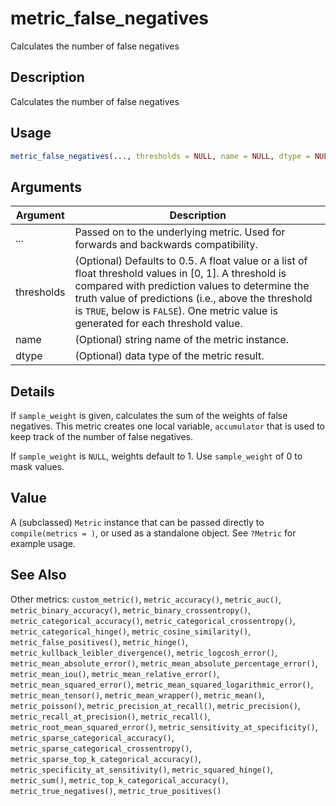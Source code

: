 # metric_false_negatives


Calculates the number of false negatives




## Description

Calculates the number of false negatives





## Usage
```r
metric_false_negatives(..., thresholds = NULL, name = NULL, dtype = NULL)
```




## Arguments


Argument      |Description
------------- |----------------
... | Passed on to the underlying metric. Used for forwards and backwards compatibility.
thresholds | (Optional) Defaults to 0.5. A float value or a list of float threshold values in [0, 1]. A threshold is compared with prediction values to determine the truth value of predictions (i.e., above the threshold is ``TRUE``, below is ``FALSE``). One metric value is generated for each threshold value.
name | (Optional) string name of the metric instance.
dtype | (Optional) data type of the metric result.




## Details

If ``sample_weight`` is given, calculates the sum of the weights of
false negatives. This metric creates one local variable, ``accumulator``
that is used to keep track of the number of false negatives.

If ``sample_weight`` is ``NULL``, weights default to 1.
Use ``sample_weight`` of 0 to mask values.





## Value

A (subclassed) ``Metric`` instance that can be passed directly to
``compile(metrics = )``, or used as a standalone object. See ``?Metric`` for
example usage.






## See Also

Other metrics: 
`custom_metric()`,
`metric_accuracy()`,
`metric_auc()`,
`metric_binary_accuracy()`,
`metric_binary_crossentropy()`,
`metric_categorical_accuracy()`,
`metric_categorical_crossentropy()`,
`metric_categorical_hinge()`,
`metric_cosine_similarity()`,
`metric_false_positives()`,
`metric_hinge()`,
`metric_kullback_leibler_divergence()`,
`metric_logcosh_error()`,
`metric_mean_absolute_error()`,
`metric_mean_absolute_percentage_error()`,
`metric_mean_iou()`,
`metric_mean_relative_error()`,
`metric_mean_squared_error()`,
`metric_mean_squared_logarithmic_error()`,
`metric_mean_tensor()`,
`metric_mean_wrapper()`,
`metric_mean()`,
`metric_poisson()`,
`metric_precision_at_recall()`,
`metric_precision()`,
`metric_recall_at_precision()`,
`metric_recall()`,
`metric_root_mean_squared_error()`,
`metric_sensitivity_at_specificity()`,
`metric_sparse_categorical_accuracy()`,
`metric_sparse_categorical_crossentropy()`,
`metric_sparse_top_k_categorical_accuracy()`,
`metric_specificity_at_sensitivity()`,
`metric_squared_hinge()`,
`metric_sum()`,
`metric_top_k_categorical_accuracy()`,
`metric_true_negatives()`,
`metric_true_positives()`



